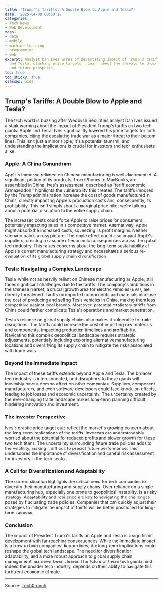 ```yaml
---
title: 'Trump''s Tariffs: A Double Blow to Apple and Tesla?'
date: '2025-04-08 00:00:17 '
categories:
- Tech News
- Web Development
tags:
- data
- mobile
- machine-learning
- programming
- web
excerpt: Analyst Dan Ives warns of devastating impact of Trump's tariffs on Apple
  and Tesla, slashing price targets.  Learn about the threats to their supply chains
  and future prospects.
toc: true
toc_sticky: true
classes: wide
---
```


## Trump's Tariffs: A Double Blow to Apple and Tesla?

The tech world is buzzing after Wedbush Securities analyst Dan Ives issued a stark warning about the impact of President Trump's tariffs on two tech giants: Apple and Tesla.  Ives significantly lowered his price targets for both companies, citing the escalating trade war as a major threat to their bottom lines.  This isn't just a minor ripple; it's a potential tsunami, and understanding the implications is crucial for investors and tech enthusiasts alike.

### Apple: A China Conundrum

Apple's immense reliance on Chinese manufacturing is well-documented.  A significant portion of its products, from iPhones to MacBooks, are assembled in China.  Ives's assessment, described as "tariff economic Armageddon," highlights the vulnerability this creates.  The tariffs imposed by the Trump administration increase the cost of goods manufactured in China, directly impacting Apple's production costs and, consequently, its profitability.  This isn't simply about a marginal price hike; we're talking about a potential disruption to the entire supply chain.

The increased costs could force Apple to raise prices for consumers, potentially impacting sales in a competitive market. Alternatively, Apple might absorb the increased costs, squeezing its profit margins.  Neither scenario paints a rosy picture. The ripple effect could also impact Apple's suppliers, creating a cascade of economic consequences across the global tech industry.  This raises concerns about the long-term sustainability of Apple's current manufacturing strategy and necessitates a serious re-evaluation of its global supply chain diversification.

### Tesla: Navigating a Complex Landscape

Tesla, while not as heavily reliant on Chinese manufacturing as Apple, still faces significant challenges due to the tariffs.  The company's ambitions in the Chinese market, a crucial growth area for electric vehicles (EVs), are directly threatened.  Tariffs on imported components and materials increase the cost of producing and selling Tesla vehicles in China, making them less competitive against local brands.  Moreover, potential retaliatory tariffs from China could further complicate Tesla's operations and market penetration.

Tesla's reliance on global supply chains also makes it vulnerable to trade disruptions.  The tariffs could increase the cost of importing raw materials and components, impacting production timelines and profitability.  Navigating this complex geopolitical landscape requires strategic adjustments, potentially including exploring alternative manufacturing locations and diversifying its supply chain to mitigate the risks associated with trade wars.

### Beyond the Immediate Impact

The impact of these tariffs extends beyond Apple and Tesla.  The broader tech industry is interconnected, and disruptions to these giants will inevitably have a domino effect on other companies.  Suppliers, component manufacturers, and even software developers could face knock-on effects, leading to job losses and economic uncertainty.  The uncertainty created by the ever-changing trade landscape makes long-term planning difficult, hindering innovation and investment.

### The Investor Perspective

Ives's drastic price target cuts reflect the market's growing concern about the long-term implications of the tariffs.  Investors are understandably worried about the potential for reduced profits and slower growth for these two tech titans.  The uncertainty surrounding future trade policies adds to the volatility, making it difficult to predict future performance.  This underscores the importance of diversification and careful risk assessment for investors in the tech sector.

### A Call for Diversification and Adaptability

The current situation highlights the critical need for tech companies to diversify their manufacturing and supply chains.  Over-reliance on a single manufacturing hub, especially one prone to geopolitical instability, is a risky strategy.  Adaptability and resilience are key to navigating the challenges posed by fluctuating trade policies.  Companies that can quickly adjust their strategies to mitigate the impact of tariffs will be better positioned for long-term success.

### Conclusion

The impact of President Trump's tariffs on Apple and Tesla is a significant development with far-reaching consequences.  While the immediate impact is a blow to both companies' bottom lines, the long-term implications could reshape the global tech landscape.  The need for diversification, adaptability, and a more robust approach to global supply chain management has never been clearer.  The future of these tech giants, and indeed the broader tech industry, depends on their ability to navigate this turbulent economic climate.

---

Source: [TechCrunch](https://techcrunch.com/2025/04/07/analyst-says-apple-tesla-have-biggest-exposure-to-trumps-tariffs/)